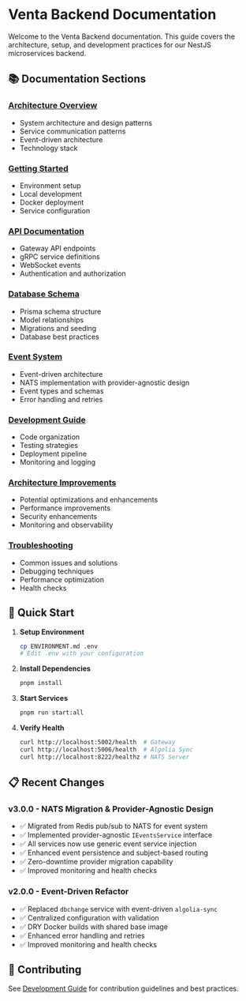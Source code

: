 # Venta Backend Documentation

Welcome to the Venta Backend documentation. This guide covers the architecture, setup, and development practices for our NestJS microservices backend.

## 📚 Documentation Sections

### [Architecture Overview](./architecture.md)

- System architecture and design patterns
- Service communication patterns
- Event-driven architecture
- Technology stack

### [Getting Started](./getting-started.md)

- Environment setup
- Local development
- Docker deployment
- Service configuration

### [API Documentation](./api.md)

- Gateway API endpoints
- gRPC service definitions
- WebSocket events
- Authentication and authorization

### [Database Schema](./database.md)

- Prisma schema structure
- Model relationships
- Migrations and seeding
- Database best practices

### [Event System](./events.md)

- Event-driven architecture
- NATS implementation with provider-agnostic design
- Event types and schemas
- Error handling and retries

### [Development Guide](./development.md)

- Code organization
- Testing strategies
- Deployment pipeline
- Monitoring and logging

### [Architecture Improvements](./architecture-improvements.md)

- Potential optimizations and enhancements
- Performance improvements
- Security enhancements
- Monitoring and observability

### [Troubleshooting](./troubleshooting.md)

- Common issues and solutions
- Debugging techniques
- Performance optimization
- Health checks

## 🚀 Quick Start

1. **Setup Environment**

   ```bash
   cp ENVIRONMENT.md .env
   # Edit .env with your configuration
   ```

2. **Install Dependencies**

   ```bash
   pnpm install
   ```

3. **Start Services**

   ```bash
   pnpm run start:all
   ```

4. **Verify Health**
   ```bash
   curl http://localhost:5002/health  # Gateway
   curl http://localhost:5006/health  # Algolia Sync
   curl http://localhost:8222/healthz # NATS Server
   ```

## 📋 Recent Changes

### v3.0.0 - NATS Migration & Provider-Agnostic Design

- ✅ Migrated from Redis pub/sub to NATS for event system
- ✅ Implemented provider-agnostic `IEventsService` interface
- ✅ All services now use generic event service injection
- ✅ Enhanced event persistence and subject-based routing
- ✅ Zero-downtime provider migration capability
- ✅ Improved monitoring and health checks

### v2.0.0 - Event-Driven Refactor

- ✅ Replaced `dbchange` service with event-driven `algolia-sync`
- ✅ Centralized configuration with validation
- ✅ DRY Docker builds with shared base image
- ✅ Enhanced error handling and retries
- ✅ Improved monitoring and health checks

## 🤝 Contributing

See [Development Guide](./development.md) for contribution guidelines and best practices.
